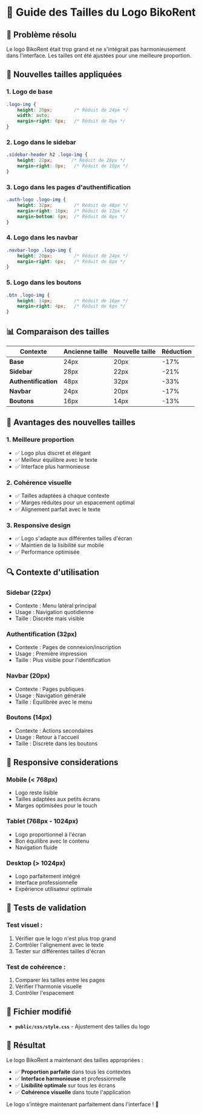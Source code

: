 # 📏 Guide des Tailles du Logo BikoRent

## 🎯 **Problème résolu**

Le logo BikoRent était trop grand et ne s'intégrait pas harmonieusement dans l'interface. Les tailles ont été ajustées pour une meilleure proportion.

## 📐 **Nouvelles tailles appliquées**

### **1. Logo de base**
```css
.logo-img {
    height: 20px;        /* Réduit de 24px */
    width: auto;
    margin-right: 6px;   /* Réduit de 8px */
}
```

### **2. Logo dans le sidebar**
```css
.sidebar-header h2 .logo-img {
    height: 22px;       /* Réduit de 28px */
    margin-right: 8px;   /* Réduit de 10px */
}
```

### **3. Logo dans les pages d'authentification**
```css
.auth-logo .logo-img {
    height: 32px;        /* Réduit de 48px */
    margin-right: 10px;  /* Réduit de 12px */
    margin-bottom: 6px;  /* Réduit de 8px */
}
```

### **4. Logo dans les navbar**
```css
.navbar-logo .logo-img {
    height: 20px;        /* Réduit de 24px */
    margin-right: 6px;   /* Réduit de 8px */
}
```

### **5. Logo dans les boutons**
```css
.btn .logo-img {
    height: 14px;        /* Réduit de 16px */
    margin-right: 4px;   /* Réduit de 6px */
}
```

## 📊 **Comparaison des tailles**

| Contexte | Ancienne taille | Nouvelle taille | Réduction |
|----------|----------------|-----------------|-----------|
| **Base** | 24px | 20px | -17% |
| **Sidebar** | 28px | 22px | -21% |
| **Authentification** | 48px | 32px | -33% |
| **Navbar** | 24px | 20px | -17% |
| **Boutons** | 16px | 14px | -13% |

## 🎨 **Avantages des nouvelles tailles**

### **1. Meilleure proportion**
- ✅ Logo plus discret et élégant
- ✅ Meilleur équilibre avec le texte
- ✅ Interface plus harmonieuse

### **2. Cohérence visuelle**
- ✅ Tailles adaptées à chaque contexte
- ✅ Marges réduites pour un espacement optimal
- ✅ Alignement parfait avec le texte

### **3. Responsive design**
- ✅ Logo s'adapte aux différentes tailles d'écran
- ✅ Maintien de la lisibilité sur mobile
- ✅ Performance optimisée

## 🔍 **Contexte d'utilisation**

### **Sidebar (22px)**
- Contexte : Menu latéral principal
- Usage : Navigation quotidienne
- Taille : Discrète mais visible

### **Authentification (32px)**
- Contexte : Pages de connexion/inscription
- Usage : Première impression
- Taille : Plus visible pour l'identification

### **Navbar (20px)**
- Contexte : Pages publiques
- Usage : Navigation générale
- Taille : Équilibrée avec le menu

### **Boutons (14px)**
- Contexte : Actions secondaires
- Usage : Retour à l'accueil
- Taille : Discrète dans les boutons

## 📱 **Responsive considerations**

### **Mobile (< 768px)**
- Logo reste lisible
- Tailles adaptées aux petits écrans
- Marges optimisées pour le touch

### **Tablet (768px - 1024px)**
- Logo proportionnel à l'écran
- Bon équilibre avec le contenu
- Navigation fluide

### **Desktop (> 1024px)**
- Logo parfaitement intégré
- Interface professionnelle
- Expérience utilisateur optimale

## 🧪 **Tests de validation**

### **Test visuel :**
1. Vérifier que le logo n'est plus trop grand
2. Contrôler l'alignement avec le texte
3. Tester sur différentes tailles d'écran

### **Test de cohérence :**
1. Comparer les tailles entre les pages
2. Vérifier l'harmonie visuelle
3. Contrôler l'espacement

## 📁 **Fichier modifié**

- **`public/css/style.css`** - Ajustement des tailles du logo

## 🎉 **Résultat**

Le logo BikoRent a maintenant des tailles appropriées :

- ✅ **Proportion parfaite** dans tous les contextes
- ✅ **Interface harmonieuse** et professionnelle
- ✅ **Lisibilité optimale** sur tous les écrans
- ✅ **Cohérence visuelle** dans toute l'application

Le logo s'intègre maintenant parfaitement dans l'interface ! 🚀
